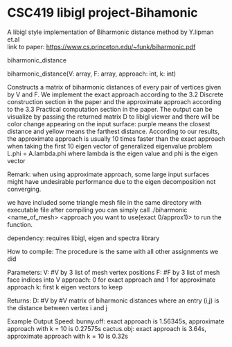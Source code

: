 # CSC419 libigl project-Bihamonic
A libigl style implementation of Biharmonic distance method by Y.lipman et.al <br />
link to paper: https://www.cs.princeton.edu/~funk/biharmonic.pdf

biharmonic_distance

biharmonic_distance(V: array, F: array, approach: int, k: int)

Constructs a matrix of biharmonic distances of every pair of vertices given by V and F.
We implement the exact approach according to the 3.2 Discrete construction section in the paper
and the approximate approach according to the 3.3 Practical computation section in the paper.
The output can be visualize by passing the returned matrix D to libigl viewer and there will be
color change appearing on the input surface: purple means the closest distance and yellow means
the farthest distance. According to our results, the approximate approach is usually 10 times faster
than the exact approach when taking the first 10 eigen vector of generalized eigenvalue problem L.phi = A.lambda.phi
where lambda is the eigen value and phi is the eigen vector

Remark: when using approximate approach, some large input surfaces might
have undesirable performance due to the eigen decomposition not converging.

we have included some triangle mesh file in the same directory with executable file
after compiling you can simply call ./biharmonic <name_of_mesh> <approach you want to use(exact 0/approx1)> <number of eigen vectors used to compute approx distance>
to run the function.

dependency:
requires libigl, eigen and spectra library

How to compile:
The procedure is the same with all other assignments we did

Parameters:
    V: #V by 3 list of mesh vertex positions
    F: #F by 3 list of mesh face indices into V
    approach: 0 for exact approach and 1 for approximate approach
    k: first k eigen vectors to keep

Returns:
    D: #V by #V matrix of biharmonic distances where an entry (i,j) is the distance between vertex i and j

Example Output Speed:
    bunny.off: exact approach is 1.56345s, approximate approach with k = 10 is 0.27575s
    cactus.obj: exact approach is 3.64s, approximate approach with k = 10 is 0.32s
